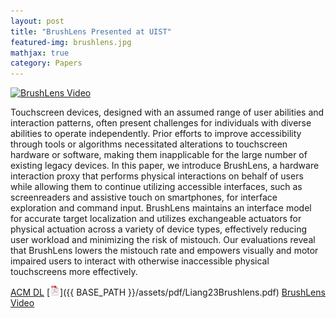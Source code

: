 ```yaml
---
layout: post
title: "BrushLens Presented at UIST"
featured-img: brushlens.jpg
mathjax: true
category: Papers
---
```



[![BrushLens Video](http://img.youtube.com/vi/jOcex23lWkQ/0.jpg)](https://www.youtube.com/watch?v=jOcex23lWkQ "BrushLens")

Touchscreen devices, designed with an assumed range of user abilities and interaction patterns, often present challenges for individuals with diverse abilities to operate independently. Prior efforts to improve accessibility through tools or algorithms necessitated alterations to touchscreen hardware or software, making them inapplicable for the large number of existing legacy devices. In this paper, we introduce BrushLens, a hardware interaction proxy that performs physical interactions on behalf of users while allowing them to continue utilizing accessible interfaces, such as screenreaders and assistive touch on smartphones, for interface exploration and command input. BrushLens maintains an interface model for accurate target localization and utilizes exchangeable actuators for physical actuation across a variety of device types, effectively reducing user workload and minimizing the risk of mistouch. Our evaluations reveal that BrushLens lowers the mistouch rate and empowers visually and motor impaired users to interact with otherwise inaccessible physical touchscreens more effectively.

[ACM DL](https://doi.org/10.1145/3586183.3606730) [![pdf](/assets/icons16/pdf-icon.png)]({{ BASE_PATH }}/assets/pdf/Liang23Brushlens.pdf) [BrushLens Video](https://www.youtube.com/watch?v=jOcex23lWkQ)